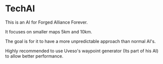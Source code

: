 # TechAI

This is an AI for Forged Alliance Forever.

It focuses on smaller maps 5km and 10km.

The goal is for it to have a more unpredictable approach than normal AI's.

Highly recommended to use Uveso's waypoint generator (Its part of his AI) to allow better performance.

